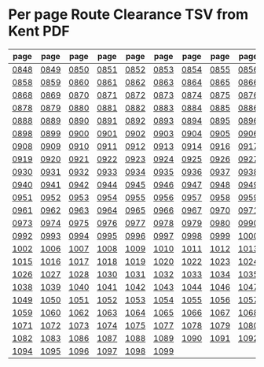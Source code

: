 # Per page Route Clearance TSV from Kent PDF

|page|page|page|page|page|page|page|page|page|page|
|----|----|----|----|----|----|----|----|----|----|
|[0848](tsv/pg_0848.tsv)|[0849](tsv/pg_0849.tsv)|[0850](tsv/pg_0850.tsv)|[0851](tsv/pg_0851.tsv)|[0852](tsv/pg_0852.tsv)|[0853](tsv/pg_0853.tsv)|[0854](tsv/pg_0854.tsv)|[0855](tsv/pg_0855.tsv)|[0856](tsv/pg_0856.tsv)|[0857](tsv/pg_0857.tsv)|
|[0858](tsv/pg_0858.tsv)|[0859](tsv/pg_0859.tsv)|[0860](tsv/pg_0860.tsv)|[0861](tsv/pg_0861.tsv)|[0862](tsv/pg_0862.tsv)|[0863](tsv/pg_0863.tsv)|[0864](tsv/pg_0864.tsv)|[0865](tsv/pg_0865.tsv)|[0866](tsv/pg_0866.tsv)|[0867](tsv/pg_0867.tsv)|
|[0868](tsv/pg_0868.tsv)|[0869](tsv/pg_0869.tsv)|[0870](tsv/pg_0870.tsv)|[0871](tsv/pg_0871.tsv)|[0872](tsv/pg_0872.tsv)|[0873](tsv/pg_0873.tsv)|[0874](tsv/pg_0874.tsv)|[0875](tsv/pg_0875.tsv)|[0876](tsv/pg_0876.tsv)|[0877](tsv/pg_0877.tsv)|
|[0878](tsv/pg_0878.tsv)|[0879](tsv/pg_0879.tsv)|[0880](tsv/pg_0880.tsv)|[0881](tsv/pg_0881.tsv)|[0882](tsv/pg_0882.tsv)|[0883](tsv/pg_0883.tsv)|[0884](tsv/pg_0884.tsv)|[0885](tsv/pg_0885.tsv)|[0886](tsv/pg_0886.tsv)|[0887](tsv/pg_0887.tsv)|
|[0888](tsv/pg_0888.tsv)|[0889](tsv/pg_0889.tsv)|[0890](tsv/pg_0890.tsv)|[0891](tsv/pg_0891.tsv)|[0892](tsv/pg_0892.tsv)|[0893](tsv/pg_0893.tsv)|[0894](tsv/pg_0894.tsv)|[0895](tsv/pg_0895.tsv)|[0896](tsv/pg_0896.tsv)|[0897](tsv/pg_0897.tsv)|
|[0898](tsv/pg_0898.tsv)|[0899](tsv/pg_0899.tsv)|[0900](tsv/pg_0900.tsv)|[0901](tsv/pg_0901.tsv)|[0902](tsv/pg_0902.tsv)|[0903](tsv/pg_0903.tsv)|[0904](tsv/pg_0904.tsv)|[0905](tsv/pg_0905.tsv)|[0906](tsv/pg_0906.tsv)|[0907](tsv/pg_0907.tsv)|
|[0908](tsv/pg_0908.tsv)|[0909](tsv/pg_0909.tsv)|[0910](tsv/pg_0910.tsv)|[0911](tsv/pg_0911.tsv)|[0912](tsv/pg_0912.tsv)|[0913](tsv/pg_0913.tsv)|[0914](tsv/pg_0914.tsv)|[0916](tsv/pg_0916.tsv)|[0917](tsv/pg_0917.tsv)|[0918](tsv/pg_0918.tsv)|
|[0919](tsv/pg_0919.tsv)|[0920](tsv/pg_0920.tsv)|[0921](tsv/pg_0921.tsv)|[0922](tsv/pg_0922.tsv)|[0923](tsv/pg_0923.tsv)|[0924](tsv/pg_0924.tsv)|[0925](tsv/pg_0925.tsv)|[0926](tsv/pg_0926.tsv)|[0927](tsv/pg_0927.tsv)|[0928](tsv/pg_0928.tsv)|
|[0930](tsv/pg_0930.tsv)|[0931](tsv/pg_0931.tsv)|[0932](tsv/pg_0932.tsv)|[0933](tsv/pg_0933.tsv)|[0934](tsv/pg_0934.tsv)|[0935](tsv/pg_0935.tsv)|[0936](tsv/pg_0936.tsv)|[0937](tsv/pg_0937.tsv)|[0938](tsv/pg_0938.tsv)|[0939](tsv/pg_0939.tsv)|
|[0940](tsv/pg_0940.tsv)|[0941](tsv/pg_0941.tsv)|[0942](tsv/pg_0942.tsv)|[0944](tsv/pg_0944.tsv)|[0945](tsv/pg_0945.tsv)|[0946](tsv/pg_0946.tsv)|[0947](tsv/pg_0947.tsv)|[0948](tsv/pg_0948.tsv)|[0949](tsv/pg_0949.tsv)|[0950](tsv/pg_0950.tsv)|
|[0951](tsv/pg_0951.tsv)|[0952](tsv/pg_0952.tsv)|[0953](tsv/pg_0953.tsv)|[0954](tsv/pg_0954.tsv)|[0955](tsv/pg_0955.tsv)|[0956](tsv/pg_0956.tsv)|[0957](tsv/pg_0957.tsv)|[0958](tsv/pg_0958.tsv)|[0959](tsv/pg_0959.tsv)|[0960](tsv/pg_0960.tsv)|
|[0961](tsv/pg_0961.tsv)|[0962](tsv/pg_0962.tsv)|[0963](tsv/pg_0963.tsv)|[0964](tsv/pg_0964.tsv)|[0965](tsv/pg_0965.tsv)|[0966](tsv/pg_0966.tsv)|[0967](tsv/pg_0967.tsv)|[0970](tsv/pg_0970.tsv)|[0971](tsv/pg_0971.tsv)|[0972](tsv/pg_0972.tsv)|
|[0973](tsv/pg_0973.tsv)|[0974](tsv/pg_0974.tsv)|[0975](tsv/pg_0975.tsv)|[0976](tsv/pg_0976.tsv)|[0977](tsv/pg_0977.tsv)|[0978](tsv/pg_0978.tsv)|[0979](tsv/pg_0979.tsv)|[0980](tsv/pg_0980.tsv)|[0990](tsv/pg_0990.tsv)|[0991](tsv/pg_0991.tsv)|
|[0992](tsv/pg_0992.tsv)|[0993](tsv/pg_0993.tsv)|[0994](tsv/pg_0994.tsv)|[0995](tsv/pg_0995.tsv)|[0996](tsv/pg_0996.tsv)|[0997](tsv/pg_0997.tsv)|[0998](tsv/pg_0998.tsv)|[0999](tsv/pg_0999.tsv)|[1000](tsv/pg_1000.tsv)|[1001](tsv/pg_1001.tsv)|
|[1002](tsv/pg_1002.tsv)|[1006](tsv/pg_1006.tsv)|[1007](tsv/pg_1007.tsv)|[1008](tsv/pg_1008.tsv)|[1009](tsv/pg_1009.tsv)|[1010](tsv/pg_1010.tsv)|[1011](tsv/pg_1011.tsv)|[1012](tsv/pg_1012.tsv)|[1013](tsv/pg_1013.tsv)|[1014](tsv/pg_1014.tsv)|
|[1015](tsv/pg_1015.tsv)|[1016](tsv/pg_1016.tsv)|[1017](tsv/pg_1017.tsv)|[1018](tsv/pg_1018.tsv)|[1019](tsv/pg_1019.tsv)|[1020](tsv/pg_1020.tsv)|[1022](tsv/pg_1022.tsv)|[1023](tsv/pg_1023.tsv)|[1024](tsv/pg_1024.tsv)|[1025](tsv/pg_1025.tsv)|
|[1026](tsv/pg_1026.tsv)|[1027](tsv/pg_1027.tsv)|[1028](tsv/pg_1028.tsv)|[1030](tsv/pg_1030.tsv)|[1031](tsv/pg_1031.tsv)|[1032](tsv/pg_1032.tsv)|[1033](tsv/pg_1033.tsv)|[1034](tsv/pg_1034.tsv)|[1035](tsv/pg_1035.tsv)|[1036](tsv/pg_1036.tsv)|
|[1038](tsv/pg_1038.tsv)|[1039](tsv/pg_1039.tsv)|[1040](tsv/pg_1040.tsv)|[1041](tsv/pg_1041.tsv)|[1042](tsv/pg_1042.tsv)|[1043](tsv/pg_1043.tsv)|[1044](tsv/pg_1044.tsv)|[1046](tsv/pg_1046.tsv)|[1047](tsv/pg_1047.tsv)|[1048](tsv/pg_1048.tsv)|
|[1049](tsv/pg_1049.tsv)|[1050](tsv/pg_1050.tsv)|[1051](tsv/pg_1051.tsv)|[1052](tsv/pg_1052.tsv)|[1053](tsv/pg_1053.tsv)|[1054](tsv/pg_1054.tsv)|[1055](tsv/pg_1055.tsv)|[1056](tsv/pg_1056.tsv)|[1057](tsv/pg_1057.tsv)|[1058](tsv/pg_1058.tsv)|
|[1059](tsv/pg_1059.tsv)|[1060](tsv/pg_1060.tsv)|[1062](tsv/pg_1062.tsv)|[1063](tsv/pg_1063.tsv)|[1064](tsv/pg_1064.tsv)|[1065](tsv/pg_1065.tsv)|[1066](tsv/pg_1066.tsv)|[1067](tsv/pg_1067.tsv)|[1068](tsv/pg_1068.tsv)|[1070](tsv/pg_1070.tsv)|
|[1071](tsv/pg_1071.tsv)|[1072](tsv/pg_1072.tsv)|[1073](tsv/pg_1073.tsv)|[1074](tsv/pg_1074.tsv)|[1075](tsv/pg_1075.tsv)|[1077](tsv/pg_1077.tsv)|[1078](tsv/pg_1078.tsv)|[1079](tsv/pg_1079.tsv)|[1080](tsv/pg_1080.tsv)|[1081](tsv/pg_1081.tsv)|
|[1082](tsv/pg_1082.tsv)|[1083](tsv/pg_1083.tsv)|[1086](tsv/pg_1086.tsv)|[1087](tsv/pg_1087.tsv)|[1088](tsv/pg_1088.tsv)|[1089](tsv/pg_1089.tsv)|[1090](tsv/pg_1090.tsv)|[1091](tsv/pg_1091.tsv)|[1092](tsv/pg_1092.tsv)|[1093](tsv/pg_1093.tsv)|
|[1094](tsv/pg_1094.tsv)|[1095](tsv/pg_1095.tsv)|[1096](tsv/pg_1096.tsv)|[1097](tsv/pg_1097.tsv)|[1098](tsv/pg_1098.tsv)|[1099](tsv/pg_1099.tsv)|||||
